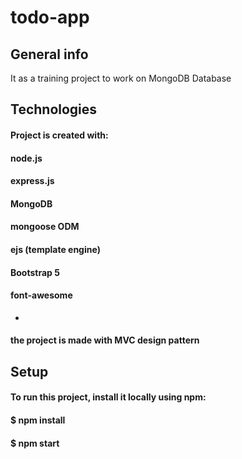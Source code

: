 # todo-app
## General info
It as a training project to work on MongoDB Database

## Technologies
#### Project is created with:
#### node.js
#### express.js
#### MongoDB
#### mongoose ODM
#### ejs (template engine)
#### Bootstrap 5
#### font-awesome
*
#### the project is made with MVC design pattern

## Setup
#### To run this project, install it locally using npm:
#### $ npm install
#### $ npm start
